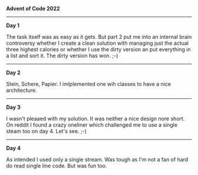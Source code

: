**Advent of Code 2022**

---

**Day 1**

The task itself was as easy as it gets. But part 2 put me into an internal brain controversy whether I create a clean solution with managing just the actual three highest calories or whether I use the dirty version an put everything in a list and sort it. The dirty version has won. ;-)

---

**Day 2**

Stein, Schere, Papier. I imlplemented one wih classes to have a nice architecture.

---

**Day 3**

I wasn't pleaaed with my solution. It was neither a nice design nore short. On reddit I found a crazy oneliner which challenged me to use a single steam too on day 4. Let's see. ;-)

---

**Day 4**

As intended I used only a single stream. Was tough as I'm not a fan of hard do read single line code. But was fun too.
